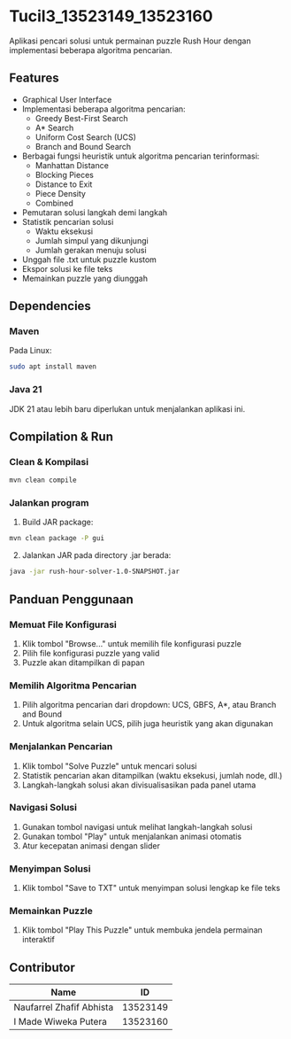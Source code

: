 # Tucil3_13523149_13523160

Aplikasi pencari solusi untuk permainan puzzle Rush Hour dengan implementasi beberapa algoritma pencarian.

## Features

- Graphical User Interface
- Implementasi beberapa algoritma pencarian:
  - Greedy Best-First Search
  - A\* Search
  - Uniform Cost Search (UCS)
  - Branch and Bound Search
- Berbagai fungsi heuristik untuk algoritma pencarian terinformasi:
  - Manhattan Distance
  - Blocking Pieces
  - Distance to Exit
  - Piece Density
  - Combined
- Pemutaran solusi langkah demi langkah
- Statistik pencarian solusi
  - Waktu eksekusi
  - Jumlah simpul yang dikunjungi
  - Jumlah gerakan menuju solusi
- Unggah file .txt untuk puzzle kustom
- Ekspor solusi ke file teks
- Memainkan puzzle yang diunggah

## Dependencies

### Maven

Pada Linux:

```bash
sudo apt install maven
```

### Java 21

JDK 21 atau lebih baru diperlukan untuk menjalankan aplikasi ini.

## Compilation & Run

### Clean & Kompilasi

```bash
mvn clean compile
```

### Jalankan program

1. Build JAR package:

```bash
mvn clean package -P gui
```

2. Jalankan JAR pada directory .jar berada:

```bash
java -jar rush-hour-solver-1.0-SNAPSHOT.jar
```

## Panduan Penggunaan

### Memuat File Konfigurasi

1. Klik tombol "Browse..." untuk memilih file konfigurasi puzzle
2. Pilih file konfigurasi puzzle yang valid
3. Puzzle akan ditampilkan di papan

### Memilih Algoritma Pencarian

1. Pilih algoritma pencarian dari dropdown: UCS, GBFS, A\*, atau Branch and Bound
2. Untuk algoritma selain UCS, pilih juga heuristik yang akan digunakan

### Menjalankan Pencarian

1. Klik tombol "Solve Puzzle" untuk mencari solusi
2. Statistik pencarian akan ditampilkan (waktu eksekusi, jumlah node, dll.)
3. Langkah-langkah solusi akan divisualisasikan pada panel utama

### Navigasi Solusi

1. Gunakan tombol navigasi untuk melihat langkah-langkah solusi
2. Gunakan tombol "Play" untuk menjalankan animasi otomatis
3. Atur kecepatan animasi dengan slider

### Menyimpan Solusi

1. Klik tombol "Save to TXT" untuk menyimpan solusi lengkap ke file teks

### Memainkan Puzzle

1. Klik tombol "Play This Puzzle" untuk membuka jendela permainan interaktif

## Contributor

| Name                     | ID       |
| ------------------------ | -------- |
| Naufarrel Zhafif Abhista | 13523149 |
| I Made Wiweka Putera     | 13523160 |
